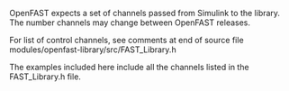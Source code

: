 OpenFAST expects a set of channels passed from Simulink to the library.  The number channels may change between OpenFAST releases.

For list of control channels, see comments at end of source file modules/openfast-library/src/FAST_Library.h 

The examples included here include all the channels listed in the FAST_Library.h file.
